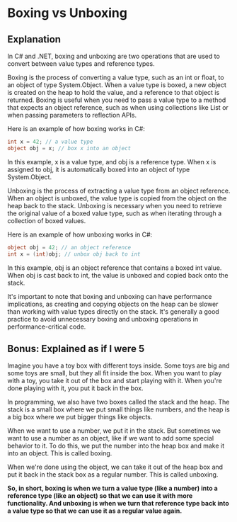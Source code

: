 # Boxing vs Unboxing

## Explanation

In C# and .NET, boxing and unboxing are two operations that are used to convert between value types and reference types.

Boxing is the process of converting a value type, such as an int or float, to an object of type System.Object. When a value type is boxed, a new object is created on the heap to hold the value, and a reference to that object is returned. Boxing is useful when you need to pass a value type to a method that expects an object reference, such as when using collections like List<object> or when passing parameters to reflection APIs.

Here is an example of how boxing works in C#:


```C#
int x = 42; // a value type
object obj = x; // box x into an object

```
In this example, x is a value type, and obj is a reference type. When x is assigned to obj, it is automatically boxed into an object of type System.Object.

Unboxing is the process of extracting a value type from an object reference. When an object is unboxed, the value type is copied from the object on the heap back to the stack. Unboxing is necessary when you need to retrieve the original value of a boxed value type, such as when iterating through a collection of boxed values.

Here is an example of how unboxing works in C#:

```C#
object obj = 42; // an object reference
int x = (int)obj; // unbox obj back to int
```

In this example, obj is an object reference that contains a boxed int value. When obj is cast back to int, the value is unboxed and copied back onto the stack.

It's important to note that boxing and unboxing can have performance implications, as creating and copying objects on the heap can be slower than working with value types directly on the stack. It's generally a good practice to avoid unnecessary boxing and unboxing operations in performance-critical code.

## Bonus: Explained as if I were 5

Imagine you have a toy box with different toys inside. Some toys are big and some toys are small, but they all fit inside the box. When you want to play with a toy, you take it out of the box and start playing with it. When you're done playing with it, you put it back in the box.

In programming, we also have two boxes called the stack and the heap. The stack is a small box where we put small things like numbers, and the heap is a big box where we put bigger things like objects.

When we want to use a number, we put it in the stack. But sometimes we want to use a number as an object, like if we want to add some special behavior to it. To do this, we put the number into the heap box and make it into an object. This is called boxing.

When we're done using the object, we can take it out of the heap box and put it back in the stack box as a regular number. This is called unboxing.

**So, in short, boxing is when we turn a value type (like a number) into a reference type (like an object) so that we can use it with more functionality. And unboxing is when we turn that reference type back into a value type so that we can use it as a regular value again.**